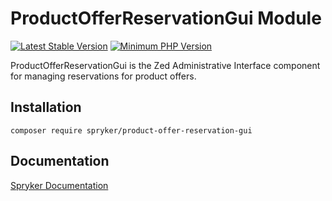 # ProductOfferReservationGui Module
[![Latest Stable Version](https://poser.pugx.org/spryker/product-offer-reservation-gui/v/stable.svg)](https://packagist.org/packages/spryker/product-offer-reservation-gui)
[![Minimum PHP Version](https://img.shields.io/badge/php-%3E%3D%207.4-8892BF.svg)](https://php.net/)

ProductOfferReservationGui is the Zed Administrative Interface component for managing reservations for product offers.

## Installation

```
composer require spryker/product-offer-reservation-gui
```

## Documentation

[Spryker Documentation](https://academy.spryker.com/developing_with_spryker/module_guide/modules.html)
